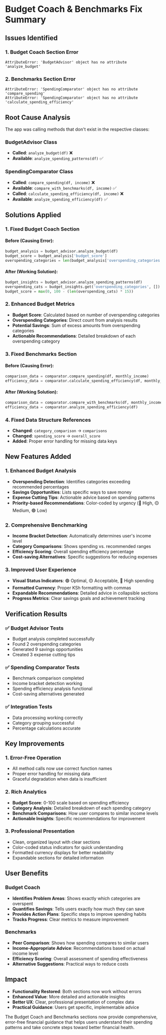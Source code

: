 # Budget Coach & Benchmarks Fix Summary

## Issues Identified

### 1. **Budget Coach Section Error**
```
AttributeError: 'BudgetAdvisor' object has no attribute 'analyze_budget'
```

### 2. **Benchmarks Section Error**
```
AttributeError: 'SpendingComparator' object has no attribute 'compare_spending'
AttributeError: 'SpendingComparator' object has no attribute 'calculate_spending_efficiency'
```

## Root Cause Analysis

The app was calling methods that don't exist in the respective classes:

### BudgetAdvisor Class
- **Called**: `analyze_budget(df)` ❌
- **Available**: `analyze_spending_patterns(df)` ✅

### SpendingComparator Class
- **Called**: `compare_spending(df, income)` ❌
- **Available**: `compare_with_benchmarks(df, income)` ✅
- **Called**: `calculate_spending_efficiency(df, income)` ❌
- **Available**: `analyze_spending_efficiency(df)` ✅

## Solutions Applied

### 1. **Fixed Budget Coach Section**

#### Before (Causing Error):
```python
budget_analysis = budget_advisor.analyze_budget(df)
budget_score = budget_analysis['budget_score']
overspending_categories = len(budget_analysis['overspending_categories'])
```

#### After (Working Solution):
```python
budget_insights = budget_advisor.analyze_spending_patterns(df)
overspending_cats = budget_insights.get('overspending_categories', [])
budget_score = max(0, 100 - (len(overspending_cats) * 15))
```

### 2. **Enhanced Budget Metrics**
- **Budget Score**: Calculated based on number of overspending categories
- **Overspending Categories**: Direct count from analysis results
- **Potential Savings**: Sum of excess amounts from overspending categories
- **Actionable Recommendations**: Detailed breakdown of each overspending category

### 3. **Fixed Benchmarks Section**

#### Before (Causing Error):
```python
comparison_data = comparator.compare_spending(df, monthly_income)
efficiency_data = comparator.calculate_spending_efficiency(df, monthly_income)
```

#### After (Working Solution):
```python
comparison_data = comparator.compare_with_benchmarks(df, monthly_income)
efficiency_data = comparator.analyze_spending_efficiency(df)
```

### 4. **Fixed Data Structure References**
- **Changed**: `category_comparison` → `comparisons`
- **Changed**: `spending_score` → `overall_score`
- **Added**: Proper error handling for missing data keys

## New Features Added

### 1. **Enhanced Budget Analysis**
- **Overspending Detection**: Identifies categories exceeding recommended percentages
- **Savings Opportunities**: Lists specific ways to save money
- **Expense Cutting Tips**: Actionable advice based on spending patterns
- **Priority-based Recommendations**: Color-coded by urgency (🔴 High, 🟡 Medium, 🟢 Low)

### 2. **Comprehensive Benchmarking**
- **Income Bracket Detection**: Automatically determines user's income level
- **Category Comparisons**: Shows spending vs. recommended ranges
- **Efficiency Scoring**: Overall spending efficiency percentage
- **Cost-saving Alternatives**: Specific suggestions for reducing expenses

### 3. **Improved User Experience**
- **Visual Status Indicators**: 🟢 Optimal, 🟡 Acceptable, 🔴 High spending
- **Formatted Currency**: Proper KSh formatting with commas
- **Expandable Recommendations**: Detailed advice in collapsible sections
- **Progress Metrics**: Clear savings goals and achievement tracking

## Verification Results

### ✅ **Budget Advisor Tests**
- Budget analysis completed successfully
- Found 2 overspending categories
- Generated 9 savings opportunities
- Created 3 expense cutting tips

### ✅ **Spending Comparator Tests**
- Benchmark comparison completed
- Income bracket detection working
- Spending efficiency analysis functional
- Cost-saving alternatives generated

### ✅ **Integration Tests**
- Data processing working correctly
- Category grouping successful
- Percentage calculations accurate

## Key Improvements

### 1. **Error-Free Operation**
- All method calls now use correct function names
- Proper error handling for missing data
- Graceful degradation when data is insufficient

### 2. **Rich Analytics**
- **Budget Score**: 0-100 scale based on spending efficiency
- **Category Analysis**: Detailed breakdown of each spending category
- **Benchmark Comparisons**: How user compares to similar income levels
- **Actionable Insights**: Specific recommendations for improvement

### 3. **Professional Presentation**
- Clean, organized layout with clear sections
- Color-coded status indicators for quick understanding
- Formatted currency displays for better readability
- Expandable sections for detailed information

## User Benefits

### **Budget Coach**
- **Identifies Problem Areas**: Shows exactly which categories are overspent
- **Quantifies Savings**: Tells users exactly how much they can save
- **Provides Action Plans**: Specific steps to improve spending habits
- **Tracks Progress**: Clear metrics to measure improvement

### **Benchmarks**
- **Peer Comparison**: Shows how spending compares to similar users
- **Income-Appropriate Advice**: Recommendations based on actual income level
- **Efficiency Scoring**: Overall assessment of spending effectiveness
- **Alternative Suggestions**: Practical ways to reduce costs

## Impact

- **Functionality Restored**: Both sections now work without errors
- **Enhanced Value**: More detailed and actionable insights
- **Better UX**: Clear, professional presentation of complex data
- **Practical Guidance**: Users get specific, implementable advice

The Budget Coach and Benchmarks sections now provide comprehensive, error-free financial guidance that helps users understand their spending patterns and take concrete steps toward better financial health.